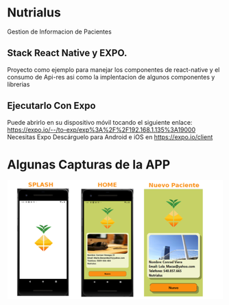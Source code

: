 # Nutrialus
Gestion de Informacion de Pacientes

## Stack React Native y EXPO.
Proyecto como ejemplo para manejar los componentes de react-native y el consumo de Api-res asi como la implentacion de algunos componentes y librerias

## Ejecutarlo Con Expo
Puede abrirlo en su dispositivo móvil tocando el siguiente enlace:
https://expo.io/--/to-exp/exp%3A%2F%2F192.168.1.135%3A19000
Necesitas Expo  Descárguelo para Android e iOS en https://expo.io/client

# Algunas Capturas de la APP
<p align="center">
  <img src="https://github.com/jhonatalex/Nutrialus/blob/master/nutrialusscreen.png" width="800" title="hover text">
</p>
